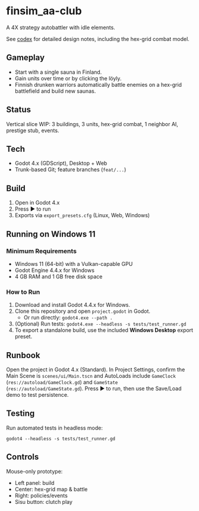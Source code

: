 # finsim_aa-club

A 4X strategy autobattler with idle elements.

See [codex](codex.md) for detailed design notes, including the hex-grid combat model.

## Gameplay
- Start with a single sauna in Finland.
- Gain units over time or by clicking the löyly.
- Finnish drunken warriors automatically battle enemies on a hex-grid battlefield and build new saunas.

## Status
Vertical slice WIP: 3 buildings, 3 units, hex-grid combat, 1 neighbor AI, prestige stub, events.

## Tech
- Godot 4.x (GDScript), Desktop + Web
- Trunk-based Git; feature branches (`feat/...`)

## Build
1. Open in Godot 4.x
2. Press ▶ to run
3. Exports via `export_presets.cfg` (Linux, Web, Windows)

## Running on Windows 11

### Minimum Requirements
- Windows 11 (64-bit) with a Vulkan-capable GPU
- Godot Engine 4.4.x for Windows
- 4 GB RAM and 1 GB free disk space

### How to Run
1. Download and install Godot 4.4.x for Windows.
2. Clone this repository and open `project.godot` in Godot.
   - Or run directly: `godot4.exe --path .`
3. (Optional) Run tests: `godot4.exe --headless -s tests/test_runner.gd`
4. To export a standalone build, use the included **Windows Desktop** export preset.

## Runbook
Open the project in Godot 4.x (Standard). In Project Settings, confirm the Main Scene is `scenes/ui/Main.tscn` and AutoLoads include `GameClock` (`res://autoload/GameClock.gd`) and `GameState` (`res://autoload/GameState.gd`). Press ▶ to run, then use the Save/Load demo to test persistence.

## Testing
Run automated tests in headless mode:

```
godot4 --headless -s tests/test_runner.gd
```

## Controls
Mouse-only prototype:
- Left panel: build
- Center: hex-grid map & battle
- Right: policies/events
- Sisu button: clutch play
